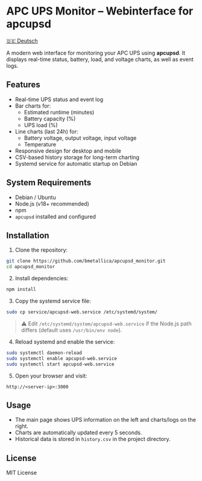 
# APC UPS Monitor – Webinterface for apcupsd

[🇩🇪 Deutsch](README_de.md)

A modern web interface for monitoring your APC UPS using **apcupsd**. It displays real-time status, battery, load, and voltage charts, as well as event logs.

## Features

- Real-time UPS status and event log
- Bar charts for:
  - Estimated runtime (minutes)
  - Battery capacity (%)
  - UPS load (%)
- Line charts (last 24h) for:
  - Battery voltage, output voltage, input voltage
  - Temperature
- Responsive design for desktop and mobile
- CSV-based history storage for long-term charting
- Systemd service for automatic startup on Debian

## System Requirements

- Debian / Ubuntu
- Node.js (v18+ recommended)
- npm
- `apcupsd` installed and configured

## Installation

1. Clone the repository:

```bash
git clone https://github.com/bmetallica/apcupsd_monitor.git
cd apcupsd_monitor
````

2. Install dependencies:

```bash
npm install
```

3. Copy the systemd service file:

```bash
sudo cp service/apcupsd-web.service /etc/systemd/system/
```

> ⚠️ Edit `/etc/systemd/system/apcupsd-web.service` if the Node.js path differs (default uses `/usr/bin/env node`).

4. Reload systemd and enable the service:

```bash
sudo systemctl daemon-reload
sudo systemctl enable apcupsd-web.service
sudo systemctl start apcupsd-web.service
```

5. Open your browser and visit:

```
http://<server-ip>:3000
```

## Usage

* The main page shows UPS information on the left and charts/logs on the right.
* Charts are automatically updated every 5 seconds.
* Historical data is stored in `history.csv` in the project directory.

## License

MIT License


